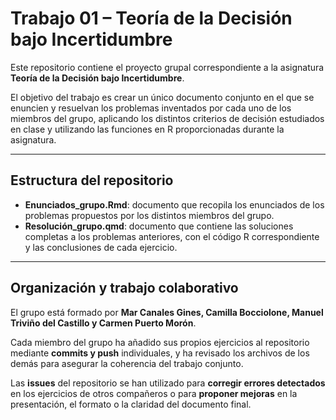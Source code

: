 # Trabajo 01 – Teoría de la Decisión bajo Incertidumbre

Este repositorio contiene el proyecto grupal correspondiente a la asignatura **Teoría de la Decisión bajo Incertidumbre**.

El objetivo del trabajo es crear un único documento conjunto en el que se enuncien y resuelvan los problemas inventados por cada uno de los miembros del grupo, aplicando los distintos criterios de decisión estudiados en clase y utilizando las funciones en R proporcionadas durante la asignatura.

---

## Estructura del repositorio

- **Enunciados_grupo.Rmd**: documento que recopila los enunciados de los problemas propuestos por los distintos miembros del grupo.  
- **Resolución_grupo.qmd**: documento que contiene las soluciones completas a los problemas anteriores, con el código R correspondiente y las conclusiones de cada ejercicio.  

---

## Organización y trabajo colaborativo

El grupo está formado por **Mar Canales Gines, Camilla Bocciolone, Manuel Triviño del Castillo y Carmen Puerto Morón**.  

Cada miembro del grupo ha añadido sus propios ejercicios al repositorio mediante **commits y push** individuales, y ha revisado los archivos de los demás para asegurar la coherencia del trabajo conjunto.  

Las **issues** del repositorio se han utilizado para **corregir errores detectados** en los ejercicios de otros compañeros o para **proponer mejoras** en la presentación, el formato o la claridad del documento final.

